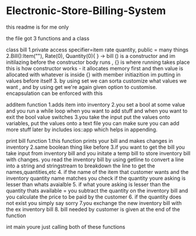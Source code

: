 # Electronic-Store-Billing-System

this readme is for me only

the file got 3 functions and a class


class bill
1.private access specifier=item rate quantity, public = many things
2.Bill():Item(""), Rate(0), Quantity(0){ } -> bill () is a constructor and im initilazing before the constructor body runs , {} is where running takes place this is how constructor works - it allocates memory first and then value is allocated with whatever is inside {} with member initiazition im putting in values before itself
3. by using set we can sorta customize what values we want , and by using get we're again given option to customise. encapsulation can be enforced with this


additem function 
1.adds item into inventory
2.you set a bool at some value and you run a while loop when you want to add stuff and when you want to exit the bool value switches
3.you take the input put the values onto variables, put the values onto a text file you can make sure you can add more stuff later by includes ios::app which helps in appending.


print bill function 
1.this function prints your bill and makes changes in inventory
2.same boolean thing like before
3.if you want to get the bill you take input from inventory bill and you initate a temp bill to store inventory bill with changes. you read the inventory bill by using getline to convert a line into a string and stringstream to breakdown the line to get the names,quantities,etc
4. if the name of the item that customer wants and the inventory quantity name matches you check if the quantity youre asking is lesser than whats avaialble
5. if what youre asking is lesser than the quantity thats available = you subtract the quantity on the inventory bill and you calculate the price to be paid by the customer
6. if the quantity does not exist you simply say sorry
7.you exchange the new inventory bill with the ex inventory bill
8. bill needed by customer is given at the end of the function 


int main 
youre just calling both of these functions

